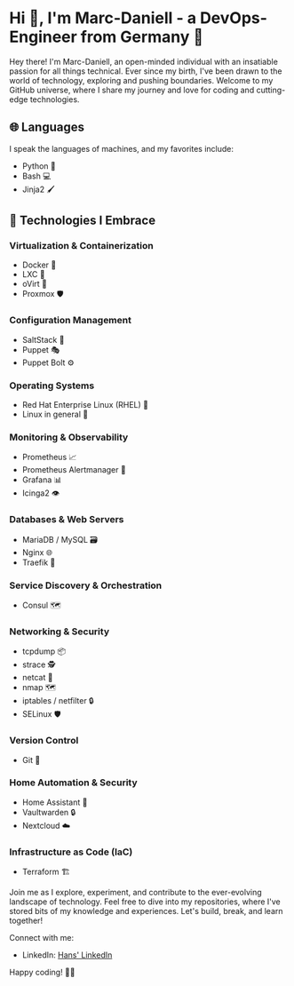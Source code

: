 # Hi 👋, I'm Marc-Daniell - a DevOps-Engineer from Germany 🚀

Hey there! I'm Marc-Daniell, an open-minded individual with an insatiable passion for all things technical. Ever since my birth, I've been drawn to the world of technology, exploring and pushing boundaries. Welcome to my GitHub universe, where I share my journey and love for coding and cutting-edge technologies.

## 🌐 Languages
I speak the languages of machines, and my favorites include:

- Python 🐍
- Bash 💻
- Jinja2 🖌️

## 🚀 Technologies I Embrace

### Virtualization & Containerization
- Docker 🐳
- LXC 🚧
- oVirt 🔄
- Proxmox 🛡️

### Configuration Management
- SaltStack 🧂
- Puppet 🎭
- Puppet Bolt ⚙️

### Operating Systems
- Red Hat Enterprise Linux (RHEL) 🎩
- Linux in general 🐧

### Monitoring & Observability
- Prometheus 📈
- Prometheus Alertmanager 🚨
- Grafana 📊
- Icinga2 👁️

### Databases & Web Servers
- MariaDB / MySQL 🗃️
- Nginx 🌐
- Traefik 🚢

### Service Discovery & Orchestration
- Consul 🗺️

### Networking & Security
- tcpdump 📦
- strace 🕵️
- netcat 📡
- nmap 🗺️
- iptables / netfilter 🔒
- SELinux 🛡️

### Version Control
- Git 📜

### Home Automation & Security
- Home Assistant 🏡
- Vaultwarden 🔒
- Nextcloud ☁️

### Infrastructure as Code (IaC)
- Terraform 🏗️

Join me as I explore, experiment, and contribute to the ever-evolving landscape of technology. Feel free to dive into my repositories, where I've stored bits of my knowledge and experiences. Let's build, break, and learn together!

Connect with me:
- LinkedIn: [Hans' LinkedIn](https://www.linkedin.com/in/marc-daniell-he%C3%9F-8b6b652a4/)

Happy coding! 🚀✨
